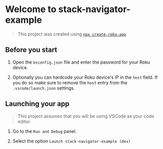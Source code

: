 # Welcome to stack-navigator-example

> This project was created using [`npx create-roku-app`](https://github.com/haystacknews/create-roku-app)

## Before you start

1. Open the `bsconfig.json` file and enter the password for your Roku device.

1. Optionally you can hardcode your Roku device's IP in the `host` field. If you do so make sure to remove the `host` entry from the `.vscode/launch.json` settings.

## Launching your app

> This project assumes that you will be using VSCode as your code editor.

1. Go to the `Run and Debug` panel.

1. Select the option `Launch stack-navigator-example (dev)`
